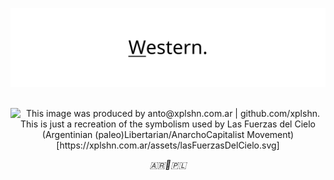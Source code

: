 <p align="center">
  <img width="600" alt="Western SVG" src="assets/western.svg">
</p>

<!--
<p align="center">
  <img width="600" alt="Pink Floyd's The Wall's album cover. In svg format" src="https://upload.wikimedia.org/wikipedia/commons/b/b1/The_Wall_Cover.svg">
</p>
-->

<p align="center">
  <br>
  <img src="https://xplshn.com.ar/assets/lasFuerzasDelCielo.svg" width="15rem" alt="This image was produced by anto@xplshn.com.ar | github.com/xplshn. This is just a recreation of the symbolism used by Las Fuerzas del Cielo (Argentinian (paleo)Libertarian/AnarchoCapitalist Movement) [https://xplshn.com.ar/assets/lasFuerzasDelCielo.svg]">
</p>

<p align="center">
  <i>
    <!--
    Sane sicut lux se ipsam et tenebras manifestat, sic veritas norma sui et falsi est 
    -->
    🇦🇷🤝🇵🇱
  </i>
</p>

<!--
<p align="center">
  <i>
    And the worms ate into his brain.
  </i>
</p>
-->

<!--
> “Knowledge does not begin in the I, and it does not begin in the object; it begins in the interactions….then there is a reciprocal and simultaneous construction of the subject on the one hand and the object on the other.” -Jean Piaget
-->

<!--
> "Free expression is the hallmark of Western Civilization, the ability to debate, the ability to argue and have debate and settle disputes that way"
-->

<br>

<!--
### I'd just like to interject for a moment. What you’re referring to as Xplshn, is in fact, Coffee/Xplshn, or as I’ve recently taken to calling it, Coffee plus Xplshn. Xplshn is not a developer unto itself, but rather another _free_ component of a fully functioning productivity suite made useful by the Coffee mugs, shell utilities and vital system components comprising a full shut-in as defined by Society™. [![Typing SVG](https://readme-typing-svg.demolab.com?font=Monaspace+Radon+Var&pause=1000&color=7942F7&random=false&width=495&lines=Unix+style+or+cat+-v+considered+harmful!;I+love+amber+CRTs+and+dumbterminals;Coffee;Only+free+licenses!+No+copylefted+BS!;pledge(),+then+unveil())](https://git.io/typing-svg)

##### In defense of public domain, and against intellectual property! https://🅮.neocities.org
-->

